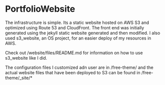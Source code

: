 # PortfolioWebsite

The infrastructure is simple. Its a static website hosted on AWS S3 and optimized using Route 53 and CloudFront. The front end was initially generated using the jekyll static website generated and then modified. I also used s3_website, an OS project, for an easier deploy of my resources in AWS. 


Check out /website/files/README.md for information on how to use s3_website like I did. 

The configuration files I customized adn user are in /free-theme/ and the actual website files that have been deployed to S3 can be found in /free-theme/_site/* 
